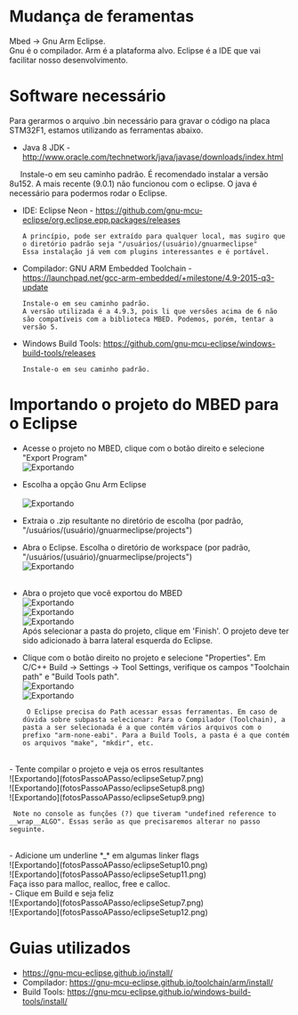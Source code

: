 # Mudança de feramentas
Mbed -> Gnu Arm Eclipse. <br> Gnu é o compilador. Arm é a plataforma alvo. Eclipse é a IDE que vai facilitar nosso desenvolvimento.

# Software necessário
Para gerarmos o arquivo .bin necessário para gravar o código na placa STM32F1, estamos utilizando as ferramentas abaixo.
- Java 8 JDK - http://www.oracle.com/technetwork/java/javase/downloads/index.html

      Instale-o em seu caminho padrão. 
      É recomendado instalar a versão 8u152. A mais recente (9.0.1) não funcionou com o eclipse.
      O java é necessário para podermos rodar o Eclipse.

- IDE: Eclipse Neon -  https://github.com/gnu-mcu-eclipse/org.eclipse.epp.packages/releases

      A princípio, pode ser extraído para qualquer local, mas sugiro que o diretório padrão seja "/usuários/(usuário)/gnuarmeclipse"
      Essa instalação já vem com plugins interessantes e é portável. 
      
      
- Compilador: GNU ARM Embedded Toolchain -  https://launchpad.net/gcc-arm-embedded/+milestone/4.9-2015-q3-update
      
      
      Instale-o em seu caminho padrão.
      A versão utilizada é a 4.9.3, pois li que versões acima de 6 não são compatíveis com a biblioteca MBED. Podemos, porém, tentar a versão 5.
      
- Windows Build Tools: https://github.com/gnu-mcu-eclipse/windows-build-tools/releases
      
      Instale-o em seu caminho padrão.
        
# Importando o projeto do MBED para o Eclipse
- Acesse o projeto no MBED, clique com o botão direito e selecione "Export Program"<br>
![Exportando](fotosPassoAPasso/mbedExport1.png)<br>
- Escolha a opção Gnu Arm Eclipse<br><br>
![Exportando](fotosPassoAPasso/mbedExport2.png)<br>
- Extraia o .zip resultante no diretório de escolha (por padrão, "/usuários/(usuário)/gnuarmeclipse/projects")<br>
- Abra o  Eclipse. Escolha o diretório de workspace (por padrão, "/usuários/(usuário)/gnuarmeclipse/projects")<br>
![Exportando](fotosPassoAPasso/eclipseSetup1.png)<br><br>
- Abra o projeto que você exportou do MBED<br>
![Exportando](fotosPassoAPasso/eclipseSetup2.png)<br>
![Exportando](fotosPassoAPasso/eclipseSetup3.png)<br>
![Exportando](fotosPassoAPasso/eclipseSetup4.png)<br>
Após selecionar a pasta do projeto, clique em 'Finish'. O projeto deve ter sido adicionado à barra lateral esquerda do Eclipse.

- Clique com o botão direito no projeto e selecione "Properties". Em C/C++ Build -> Settings -> Tool Settings, verifique os campos "Toolchain path" e "Build Tools path". <br>
![Exportando](fotosPassoAPasso/eclipseSetup5.png)<br>
![Exportando](fotosPassoAPasso/eclipseSetup6.png)<br>

       O Eclipse precisa do Path acessar essas ferramentas. Em caso de dúvida sobre subpasta selecionar: Para o Compilador (Toolchain), a pasta a ser selecionada é a que contém vários arquivos com o prefixo "arm-none-eabi". Para a Build Tools, a pasta é a que contém os arquivos "make", "mkdir", etc. 

<br>
- Tente compilar o projeto e veja os erros resultantes<br>
![Exportando](fotosPassoAPasso/eclipseSetup7.png)<br>
![Exportando](fotosPassoAPasso/eclipseSetup8.png)<br>
![Exportando](fotosPassoAPasso/eclipseSetup9.png)<br>
     
     Note no console as funções (?) que tiveram "undefined reference to __wrap__ALGO". Essas serão as que precisaremos alterar no passo seguinte.
 
 <br>
- Adicione um underline *_* em algumas linker flags<br>
![Exportando](fotosPassoAPasso/eclipseSetup10.png)<br>
![Exportando](fotosPassoAPasso/eclipseSetup11.png)<br>
Faça isso para malloc, realloc, free e calloc.
<br>
- Clique em Build e seja feliz<br>
![Exportando](fotosPassoAPasso/eclipseSetup7.png)<br>
![Exportando](fotosPassoAPasso/eclipseSetup12.png)<br>


# Guias utilizados
- https://gnu-mcu-eclipse.github.io/install/
- Compilador: https://gnu-mcu-eclipse.github.io/toolchain/arm/install/
- Build Tools: https://gnu-mcu-eclipse.github.io/windows-build-tools/install/
